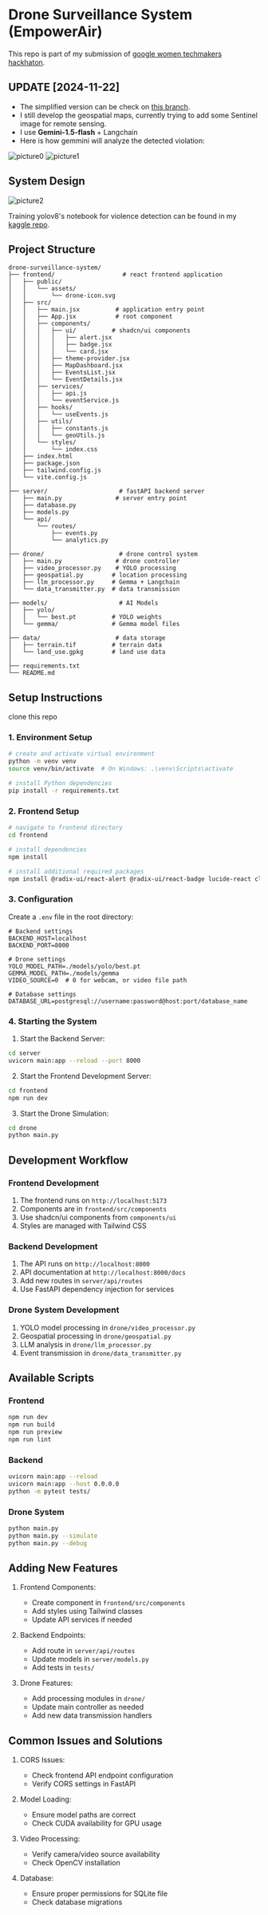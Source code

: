 # Drone Surveillance System (EmpowerAir)

This repo is part of my submission of [google women techmakers hackhaton](https://womentechmakers.devpost.com/).

## UPDATE [2024-11-22]
- The simplified version can be check on [this branch](https://github.com/cindyangelira/surveillance-system/tree/simplified-gemmini).
- I still develop the geospatial maps, currently trying to add some Sentinel image for remote sensing.
- I use **Gemini-1.5-flash** + Langchain
- Here is how gemmini will analyze the detected violation:

![picture0](gemma-result.png)
![picture1](gemma-analyzer-backend.png)


## System Design
![picture2](systemdesign.png)

Training yolov8's notebook for violence detection can be found in my [kaggle repo](https://www.kaggle.com/code/cindybtari/violence-detection-with-yolov8).

## Project Structure
```
drone-surveillance-system/
├── frontend/                   # react frontend application
│   ├── public/
│   │   └── assets/
│   │       └── drone-icon.svg
│   ├── src/
│   │   ├── main.jsx          # application entry point
│   │   ├── App.jsx           # root component
│   │   ├── components/
│   │   │   ├── ui/          # shadcn/ui components
│   │   │   │   ├── alert.jsx
│   │   │   │   ├── badge.jsx
│   │   │   │   └── card.jsx
│   │   │   ├── theme-provider.jsx
│   │   │   ├── MapDashboard.jsx
│   │   │   ├── EventsList.jsx
│   │   │   └── EventDetails.jsx
│   │   ├── services/
│   │   │   ├── api.js
│   │   │   └── eventService.js
│   │   ├── hooks/
│   │   │   └── useEvents.js
│   │   ├── utils/
│   │   │   ├── constants.js
│   │   │   └── geoUtils.js
│   │   └── styles/
│   │       └── index.css
│   ├── index.html
│   ├── package.json
│   ├── tailwind.config.js
│   └── vite.config.js
│
├── server/                    # fastAPI backend server
│   ├── main.py               # server entry point
│   ├── database.py
│   ├── models.py
│   └── api/
│       └── routes/
│           ├── events.py
│           └── analytics.py
│
├── drone/                     # drone control system
│   ├── main.py               # drone controller
│   ├── video_processor.py    # YOLO processing
│   ├── geospatial.py        # location processing
│   ├── llm_processor.py     # Gemma + Langchain
│   └── data_transmitter.py  # data transmission
│
├── models/                    # AI Models
│   ├── yolo/
│   │   └── best.pt          # YOLO weights
│   └── gemma/               # Gemma model files
│
├── data/                     # data storage
│   ├── terrain.tif          # terrain data
│   └── land_use.gpkg        # land use data
│
├── requirements.txt          
└── README.md
```

## Setup Instructions
clone this repo

### 1. Environment Setup

```bash
# create and activate virtual environment
python -m venv venv
source venv/bin/activate  # On Windows: .\venv\Scripts\activate

# install Python dependencies
pip install -r requirements.txt
```

### 2. Frontend Setup

```bash
# navigate to frontend directory
cd frontend

# install dependencies
npm install

# install additional required packages
npm install @radix-ui/react-alert @radix-ui/react-badge lucide-react class-variance-authority clsx tailwind-merge tailwindcss-animate
```

### 3. Configuration

Create a `.env` file in the root directory:
```env
# Backend settings
BACKEND_HOST=localhost
BACKEND_PORT=8000

# Drone settings
YOLO_MODEL_PATH=./models/yolo/best.pt
GEMMA_MODEL_PATH=./models/gemma
VIDEO_SOURCE=0  # 0 for webcam, or video file path

# Database settings
DATABASE_URL=postgresql://username:password@host:port/database_name
```

### 4. Starting the System

1. Start the Backend Server:
```bash
cd server
uvicorn main:app --reload --port 8000
```

2. Start the Frontend Development Server:
```bash
cd frontend
npm run dev
```

3. Start the Drone Simulation:
```bash
cd drone
python main.py
```

## Development Workflow

### Frontend Development
1. The frontend runs on `http://localhost:5173`
2. Components are in `frontend/src/components`
3. Use shadcn/ui components from `components/ui`
4. Styles are managed with Tailwind CSS

### Backend Development
1. The API runs on `http://localhost:8000`
2. API documentation at `http://localhost:8000/docs`
3. Add new routes in `server/api/routes`
4. Use FastAPI dependency injection for services

### Drone System Development
1. YOLO model processing in `drone/video_processor.py`
2. Geospatial processing in `drone/geospatial.py`
3. LLM analysis in `drone/llm_processor.py`
4. Event transmission in `drone/data_transmitter.py`

## Available Scripts

### Frontend
```bash
npm run dev          
npm run build       
npm run preview      
npm run lint        
```

### Backend
```bash
uvicorn main:app --reload             
uvicorn main:app --host 0.0.0.0        
python -m pytest tests/                 
```

### Drone System
```bash
python main.py                   
python main.py --simulate        
python main.py --debug         
```

## Adding New Features

1. Frontend Components:
   - Create component in `frontend/src/components`
   - Add styles using Tailwind classes
   - Update API services if needed

2. Backend Endpoints:
   - Add route in `server/api/routes`
   - Update models in `server/models.py`
   - Add tests in `tests/`

3. Drone Features:
   - Add processing modules in `drone/`
   - Update main controller as needed
   - Add new data transmission handlers

## Common Issues and Solutions

1. CORS Issues:
   - Check frontend API endpoint configuration
   - Verify CORS settings in FastAPI

2. Model Loading:
   - Ensure model paths are correct
   - Check CUDA availability for GPU usage

3. Video Processing:
   - Verify camera/video source availability
   - Check OpenCV installation

4. Database:
   - Ensure proper permissions for SQLite file
   - Check database migrations